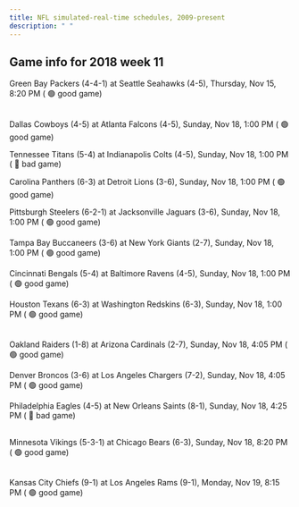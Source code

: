 ```yaml
---
title: NFL simulated-real-time schedules, 2009-present
description: " "
---
```


## Game info for 2018 week 11
Green Bay Packers (4-4-1) at Seattle Seahawks (4-5), Thursday, Nov 15, 8:20 PM (	:green_circle: good game)

<br/>Dallas Cowboys (4-5) at Atlanta Falcons (4-5), Sunday, Nov 18, 1:00 PM (	:green_circle: good game)

Tennessee Titans (5-4) at Indianapolis Colts (4-5), Sunday, Nov 18, 1:00 PM (	:red_circle: bad game)

Carolina Panthers (6-3) at Detroit Lions (3-6), Sunday, Nov 18, 1:00 PM (	:green_circle: good game)

Pittsburgh Steelers (6-2-1) at Jacksonville Jaguars (3-6), Sunday, Nov 18, 1:00 PM (	:green_circle: good game)

Tampa Bay Buccaneers (3-6) at New York Giants (2-7), Sunday, Nov 18, 1:00 PM (	:green_circle: good game)

Cincinnati Bengals (5-4) at Baltimore Ravens (4-5), Sunday, Nov 18, 1:00 PM (	:green_circle: good game)

Houston Texans (6-3) at Washington Redskins (6-3), Sunday, Nov 18, 1:00 PM (	:green_circle: good game)

<br/>Oakland Raiders (1-8) at Arizona Cardinals (2-7), Sunday, Nov 18, 4:05 PM (	:green_circle: good game)

Denver Broncos (3-6) at Los Angeles Chargers (7-2), Sunday, Nov 18, 4:05 PM (	:green_circle: good game)

Philadelphia Eagles (4-5) at New Orleans Saints (8-1), Sunday, Nov 18, 4:25 PM (	:red_circle: bad game)

<br/>Minnesota Vikings (5-3-1) at Chicago Bears (6-3), Sunday, Nov 18, 8:20 PM (	:green_circle: good game)

<br/>Kansas City Chiefs (9-1) at Los Angeles Rams (9-1), Monday, Nov 19, 8:15 PM (	:green_circle: good game)

